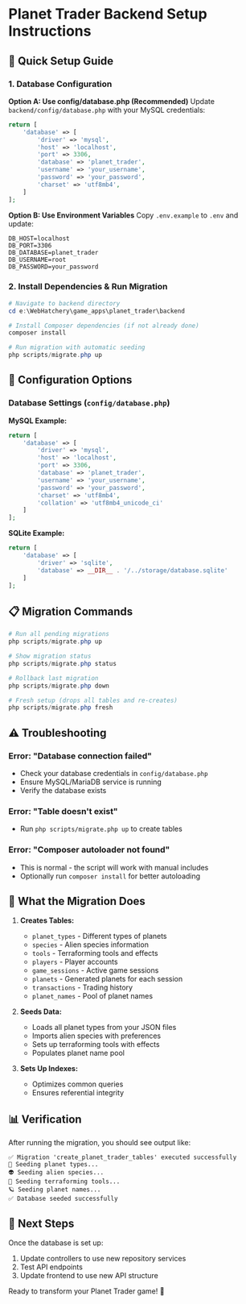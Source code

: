 # Planet Trader Backend Setup Instructions

## 🚀 Quick Setup Guide

### 1. Database Configuration

**Option A: Use config/database.php (Recommended)**
Update `backend/config/database.php` with your MySQL credentials:
```php
return [
    'database' => [
        'driver' => 'mysql',
        'host' => 'localhost',
        'port' => 3306,
        'database' => 'planet_trader',
        'username' => 'your_username',
        'password' => 'your_password',
        'charset' => 'utf8mb4',
    ]
];
```

**Option B: Use Environment Variables**
Copy `.env.example` to `.env` and update:
```
DB_HOST=localhost
DB_PORT=3306
DB_DATABASE=planet_trader
DB_USERNAME=root
DB_PASSWORD=your_password
```

### 2. Install Dependencies & Run Migration

```powershell
# Navigate to backend directory
cd e:\WebHatchery\game_apps\planet_trader\backend

# Install Composer dependencies (if not already done)
composer install

# Run migration with automatic seeding
php scripts/migrate.php up
```

## 🔧 Configuration Options

### Database Settings (`config/database.php`)

**MySQL Example:**
```php
return [
    'database' => [
        'driver' => 'mysql',
        'host' => 'localhost',
        'port' => 3306,
        'database' => 'planet_trader',
        'username' => 'your_username',
        'password' => 'your_password',
        'charset' => 'utf8mb4',
        'collation' => 'utf8mb4_unicode_ci'
    ]
];
```

**SQLite Example:**
```php
return [
    'database' => [
        'driver' => 'sqlite',
        'database' => __DIR__ . '/../storage/database.sqlite'
    ]
];
```

## 📋 Migration Commands

```powershell
# Run all pending migrations
php scripts/migrate.php up

# Show migration status
php scripts/migrate.php status

# Rollback last migration
php scripts/migrate.php down

# Fresh setup (drops all tables and re-creates)
php scripts/migrate.php fresh
```

## ⚠️ Troubleshooting

### Error: "Database connection failed"
- Check your database credentials in `config/database.php`
- Ensure MySQL/MariaDB service is running
- Verify the database exists

### Error: "Table doesn't exist"
- Run `php scripts/migrate.php up` to create tables

### Error: "Composer autoloader not found"
- This is normal - the script will work with manual includes
- Optionally run `composer install` for better autoloading

## 🎯 What the Migration Does

1. **Creates Tables:**
   - `planet_types` - Different types of planets
   - `species` - Alien species information
   - `tools` - Terraforming tools and effects
   - `players` - Player accounts
   - `game_sessions` - Active game sessions
   - `planets` - Generated planets for each session
   - `transactions` - Trading history
   - `planet_names` - Pool of planet names

2. **Seeds Data:**
   - Loads all planet types from your JSON files
   - Imports alien species with preferences
   - Sets up terraforming tools with effects
   - Populates planet name pool

3. **Sets Up Indexes:**
   - Optimizes common queries
   - Ensures referential integrity

## 📊 Verification

After running the migration, you should see output like:
```
✅ Migration 'create_planet_trader_tables' executed successfully
🌱 Seeding planet types...
👽 Seeding alien species...
🔧 Seeding terraforming tools...
🪐 Seeding planet names...
✅ Database seeded successfully
```

## 🔗 Next Steps

Once the database is set up:
1. Update controllers to use new repository services
2. Test API endpoints
3. Update frontend to use new API structure

Ready to transform your Planet Trader game! 🚀
